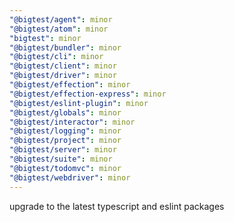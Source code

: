 ```yaml
---
"@bigtest/agent": minor
"@bigtest/atom": minor
"bigtest": minor
"@bigtest/bundler": minor
"@bigtest/cli": minor
"@bigtest/client": minor
"@bigtest/driver": minor
"@bigtest/effection": minor
"@bigtest/effection-express": minor
"@bigtest/eslint-plugin": minor
"@bigtest/globals": minor
"@bigtest/interactor": minor
"@bigtest/logging": minor
"@bigtest/project": minor
"@bigtest/server": minor
"@bigtest/suite": minor
"@bigtest/todomvc": minor
"@bigtest/webdriver": minor
---
```


upgrade to the latest typescript and eslint packages
